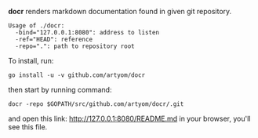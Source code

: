 **docr** renders markdown documentation found in given git repository.

	Usage of ./docr:
	  -bind="127.0.0.1:8080": address to listen
	  -ref="HEAD": reference
	  -repo=".": path to repository root

To install, run:

	go install -u -v github.com/artyom/docr

then start by running command:

	docr -repo $GOPATH/src/github.com/artyom/docr/.git

and open this link: <http://127.0.0.1:8080/README.md> in your browser, you'll
see this file.
